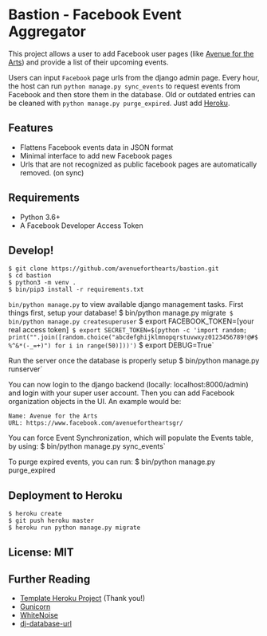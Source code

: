 # Bastion - Facebook Event Aggregator

This project allows a user to add Facebook user pages (like [Avenue for the Arts](https://www.facebook.com/avenuefortheartsgr/)) and provide a list of their upcoming events.

Users can input `Facebook` page urls from the django admin page.  Every hour, the host can run `python manage.py sync_events` to request events from Facebook and then store them in the database.  Old or outdated entries can be cleaned with `python manage.py purge_expired`. Just add [Heroku](https://devcenter.heroku.com/articles/deploying-python).

## Features

- Flattens Facebook events data in JSON format
- Minimal interface to add new Facebook pages
- Urls that are not recognized as public facebook pages are automatically removed. (on sync)

## Requirements

- Python 3.6+
- A Facebook Developer Access Token

## Develop!
    $ git clone https://github.com/avenueforthearts/bastion.git
    $ cd bastion
    $ python3 -m venv .
    $ bin/pip3 install -r requirements.txt

`bin/python manage.py` to view available django management tasks.  First things first, setup your database!
    $ bin/python manage.py migrate`
    $ bin/python manage.py createsuperuser`
    $ export FACEBOOK_TOKEN=[your real access token]`
    $ export SECRET_TOKEN=$(python -c 'import random; print("".join([random.choice("abcdefghijklmnopqrstuvwxyz0123456789!@#$%^&*(-_=+)") for i in range(50)]))')`
    $ export DEBUG=True`

Run the server once the database is properly setup
    $ bin/python manage.py runserver`

You can now login to the django backend (locally: localhost:8000/admin) and login with your super user account.  Then you can add Facebook organization objects in the UI.  An example would be:
```
Name: Avenue for the Arts
URL: https://www.facebook.com/avenuefortheartsgr/
```

You can force Event Synchronization, which will populate the Events table, by using:
    $ bin/python manage.py sync_events`

To purge expired events, you can run:
    $ bin/python manage.py purge_expired

## Deployment to Heroku
    $ heroku create
    $ git push heroku master
    $ heroku run python manage.py migrate

## License: MIT

## Further Reading
- [Template Heroku Project](https://github.com/heroku/heroku-django-template) (Thank you!)
- [Gunicorn](https://warehouse.python.org/project/gunicorn/)
- [WhiteNoise](https://warehouse.python.org/project/whitenoise/)
- [dj-database-url](https://warehouse.python.org/project/dj-database-url/)
